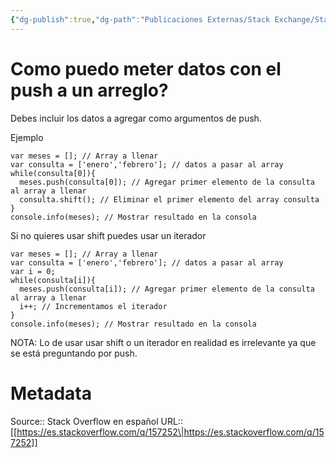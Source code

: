 ```yaml
---
{"dg-publish":true,"dg-path":"Publicaciones Externas/Stack Exchange/Stack Overflow en español/es.stackoverflow.com-157252.md","permalink":"/publicaciones-externas/stack-exchange/stack-overflow-en-espanol/es-stackoverflow-com-157252/","title":"Como puedo meter datos con el push a un arreglo?","hide":true,"noteIcon":"default","created":"2024-04-03T12:49:10.506-06:00","updated":"2024-04-05T16:43:53.624-06:00"}
---
```


# Como puedo meter datos con el push a un arreglo?

Debes incluir los datos a agregar como argumentos de push.

Ejemplo

<!-- begin snippet: js hide: false console: true babel: false -->

<!-- language: lang-js -->

    var meses = []; // Array a llenar
    var consulta = ['enero','febrero']; // datos a pasar al array
    while(consulta[0]){
      meses.push(consulta[0]); // Agregar primer elemento de la consulta al array a llenar
      consulta.shift(); // Eliminar el primer elemento del array consulta
    }
    console.info(meses); // Mostrar resultado en la consola

<!-- end snippet -->

Si no quieres usar shift puedes usar un iterador

<!-- begin snippet: js hide: false console: true babel: false -->

<!-- language: lang-js -->

    var meses = []; // Array a llenar
    var consulta = ['enero','febrero']; // datos a pasar al array
    var i = 0;
    while(consulta[i]){
      meses.push(consulta[i]); // Agregar primer elemento de la consulta al array a llenar
      i++; // Incrementamos el iterador
    }
    console.info(meses); // Mostrar resultado en la consola

<!-- end snippet -->

NOTA: Lo de usar usar shift o un iterador en realidad es irrelevante ya que se está preguntando por push.

# Metadata
Source:: Stack Overflow en español
URL:: [[https://es.stackoverflow.com/q/157252\|https://es.stackoverflow.com/q/157252]]

